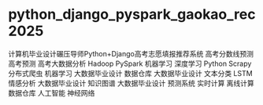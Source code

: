 # python_django_pyspark_gaokao_rec2025
计算机毕业设计碾压导师Python+Django高考志愿填报推荐系统 高考分数线预测 高考预测 高考大数据分析 Hadoop PySpark 机器学习 深度学习 Python Scrapy分布式爬虫 机器学习 大数据毕业设计 数据仓库 大数据毕业设计 文本分类 LSTM情感分析 大数据毕业设计 知识图谱 大数据毕业设计 预测系统 实时计算 离线计算 数据仓库 人工智能 神经网络
